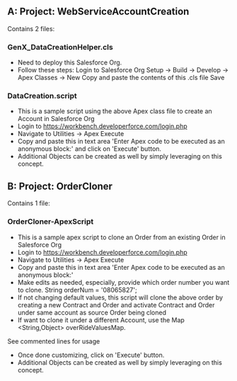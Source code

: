 ## A: Project: WebServiceAccountCreation

Contains 2 files:

### GenX_DataCreationHelper.cls
- Need to deploy this Salesforce Org.
- Follow these steps:
  Login to Salesforce Org
  Setup -> Build -> Develop -> Apex Classes -> New
  Copy and paste the contents of this .cls file
  Save

### DataCreation.script
- This is a sample script using the above Apex class file to create an Account in Salesforce Org
- Login to https://workbench.developerforce.com/login.php
- Navigate to Utilities -> Apex Execute
- Copy and paste this in text area 'Enter Apex code to be executed as an anonymous block:' and click on 'Execute' button.
- Additional Objects can be created as well by simply leveraging on this concept.


## B: Project: OrderCloner

Contains 1 file:

### OrderCloner-ApexScript
- This is a sample apex script to clone an Order from an existing Order in Salesforce Org
- Login to https://workbench.developerforce.com/login.php
- Navigate to Utilities -> Apex Execute
- Copy and paste this in text area 'Enter Apex code to be executed as an anonymous block:'
- Make edits as needed, especially, provide which order number you want to clone.
String orderNum = '08065827';
- If not changing default values, this script will clone the above order by creating a new Contract and Order and activate Contract and Order under same account as source Order being cloned
- If want to clone it under a different Account, use the 
Map <String,Object> overRideValuesMap.

See commented lines for usage

- Once done customizing, click on 'Execute' button.
- Additional Objects can be created as well by simply leveraging on this concept.


